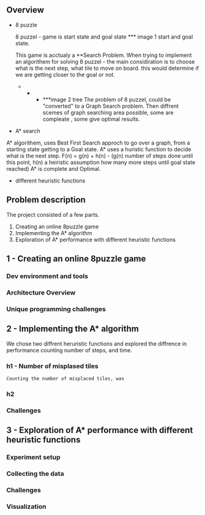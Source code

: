 
## Overview

* 8 puzzle

    8 puzzel - game is  start state and goal state
    *** image 1 start and goal state.
    
    This game is acctualy a **Search Problem.
    When trying to implement an algorithem for solving 8 puzzel - the main considiration is to choose what is the next step, what tile to move on board. this would determine if we are getting closer to the goal or not.
     - - - ***image 2 tree
The problem of 8 puzzel, could be "converted" to a Graph Search problem. Then diffrent scemes of graph searching area possible, some are compleate , some give optimal results.
        
* A* search 
 

A* algorithem, uses Best First Search approch to go over a graph, from a starting state getting to a Goal state.
A* uses a huristic function to decide what is the next step.
F(n) = g(n) + h(n)  - (g(n) number of steps done until this point, h(n) a heiristic assumption how many more steps until goal state reached)
A* is complete and Optimal.


* different heuristic functions

## Problem description
The project consisted of a few parts.

1. Creating an online 8puzzle game
2. Implementing the A* algorithm
3. Exploration of A* performance with different heuristic functions

## 1 - Creating an online 8puzzle game
### Dev environment and tools

### Architecture Overview

### Unique programming challenges


## 2 - Implementing the A* algorithm
We chose two diffrent heruristic functions and explored the diffrence in performance counting number of steps, and time.


### h1 - Number of misplased tiles
    Counting the number of misplaced tiles, was

### h2

### Challenges

## 3 - Exploration of A* performance with different heuristic functions

### Experiment setup

### Collecting the data

### Challenges

### Visualization
